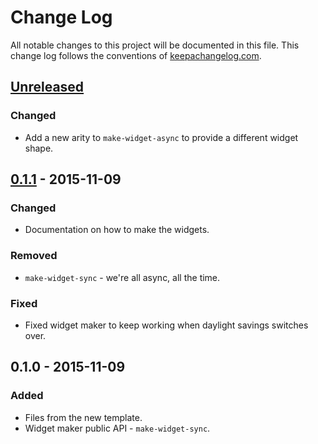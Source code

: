# Change Log
All notable changes to this project will be documented in this file. This change log follows the conventions of [keepachangelog.com](http://keepachangelog.com/).

## [Unreleased][unreleased]
### Changed
- Add a new arity to `make-widget-async` to provide a different widget shape.

## [0.1.1] - 2015-11-09
### Changed
- Documentation on how to make the widgets.

### Removed
- `make-widget-sync` - we're all async, all the time.

### Fixed
- Fixed widget maker to keep working when daylight savings switches over.

## 0.1.0 - 2015-11-09
### Added
- Files from the new template.
- Widget maker public API - `make-widget-sync`.

[unreleased]: https://github.com/your-name/scratch/compare/0.1.1...HEAD
[0.1.1]: https://github.com/your-name/scratch/compare/0.1.0...0.1.1
